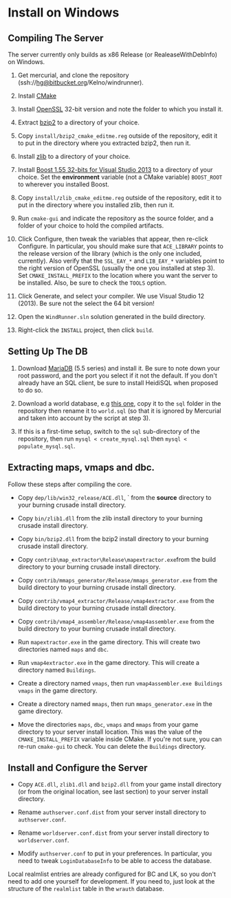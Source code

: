 <!----------------------------------------------------------------------------->
# Install on Windows

## Compiling The Server

The server currently only builds as x86 Release (or RealeaseWithDebInfo) on
Windows.

1. Get mercurial, and clone the repository
   (ssh://hg@bitbucket.org/Kelno/windrunner).

2. Install [CMake][cmake]

3. Install [OpenSSL][openssl] 32-bit version and note the folder to which you
   install it.

4. Extract [bzip2][bzip2] to a directory of your choice.

5. Copy `install/bzip2_cmake_editme.reg` outside of the repository, edit it
   to put in the directory where you extracted bzip2, then run it.

6. Install [zlib][zlib] to a directory of your choice.

7. Install [Boost 1.55 32-bits for Visual Studio 2013][boost] to a directory of
   your choice. Set the **environment** variable (not a CMake variable)
   `BOOST_ROOT` to wherever you installed Boost.

8. Copy `install/zlib_cmake_editme.reg` outside of the repository, edit it
   to put in the directory where you installed zlib, then run it.

9. Run `cmake-gui` and indicate the repository as the source folder, and a
   folder of your choice to hold the compiled artifacts.

10. Click Configure, then tweak the variables that appear, then re-click
    Configure. In particular, you should make sure that `ACE_LIBRARY` points to
    the release version of the library (which is the only one included,
    currently). Also verify that the `SSL_EAY_*` and `LIB_EAY_*` variables point
    to the right version of OpenSSL (usually the one you installed at step 3).
    Set `CMAKE_INSTALL_PREFIX` to the location where you want the server to be
    installed. Also, be sure to check the `TOOLS` option.

11. Click Generate, and select your compiler. We use Visual Studio 12 (2013). Be
    sure not the select the 64 bit version!

12. Open the `WindRunner.sln` solution generated in the build directory.

13. Right-click the `INSTALL` project, then click `build`.

[cmake]:
http://www.cmake.org/cmake/resources/software.html

[openssl]:
http://slproweb.com/products/Win32OpenSSL.html

[bzip2]:
http://gnuwin32.sourceforge.net/packages/bzip2.htm

[zlib]:
http://sourceforge.net/projects/gnuwin32/files/zlib/

[boost]:
http://sourceforge.net/projects/boost/files/boost-binaries/1.55.0/boost_1_55_0-msvc-12.0-32.exe/download

<!----------------------------------------------------------------------------->
## Setting Up The DB

1. Download [MariaDB][maria_db] (5.5 series) and install it. Be sure to note
   down your root password, and the port you select if it not the default. If
   you don't already have an SQL client, be sure to install HeidiSQL when
   proposed to do so.

2. Download a world database, e.g [this one][world_db], copy it to the `sql`
   folder in the repository then rename it to `world.sql` (so that it is ignored
   by Mercurial and taken into account by the script at step 3).

3. If this is a first-time setup, switch to the `sql` sub-directory of the
   repository, then run `mysql < create_mysql.sql` then `mysql <
   populate_mysql.sql`.

[maria_db]:
https://downloads.mariadb.org/

[world_db]:
http://www.sunstrider.cf/files/world_20141123_r6730.sql.bz2

<!----------------------------------------------------------------------------->
## Extracting maps, vmaps and dbc.

Follow these steps after compiling the core.

- Copy `dep/lib/win32_release/ACE.dll`, ` from the **source** directory to your
  burning crusade install directory.

- Copy `bin/zlib1.dll` from the zlib install directory to your burning crusade
  install directory.

- Copy `bin/bzip2.dll` from the bzip2 install directory to your burning crusade
  install directory.

- Copy `contrib\map_extractor\Release\mapextractor.exe`from the build
  directory to your burning crusade install directory.

- Copy `contrib/mmaps_generator/Release/mmaps_generator.exe` from the build
  directory to your burning crusade install directory.

- Copy `contrib/vmap4_extractor/Release/vmap4extractor.exe` from the build
  directory to your burning crusade install directory.

- Copy `contrib/vmap4_assembler/Release/vmap4assembler.exe` from the build
  directory to your burning crusade install directory.

- Run `mapextractor.exe` in the game directory. This will create two directories
  named `maps` and `dbc`.

- Run `vmap4extractor.exe` in the game directory. This will create a directory
  named `Buildings`.

- Create a directory named `vmaps`, then run `vmap4assembler.exe Buildings
  vmaps` in the game directory.

- Create a directory named `mmaps`, then run `mmaps_generator.exe` in the game
  directory.

- Move the directories `maps`, `dbc`, `vmaps` and `mmaps` from your game
  directory to your server install location. This was the value of the
  `CMAKE_INSTALL_PREFIX` variable inside CMake. If you're not sure, you can
  re-run `cmake-gui` to check. You can delete the `Buildings` directory.

[maps]:
http://www.mediafire.com/download/rb0br7hcw5weoml/maps.rar

[dbc]:
http://canardwc.free-h.net/backup/dbc.tar.bz2

<!----------------------------------------------------------------------------->
## Install and Configure the Server

- Copy `ACE.dll`, `zlib1.dll` and `bzip2.dll` from your game install directory
  (or from the original location, see last section) to your server install
  directory.

- Rename `authserver.conf.dist` from your server install directory to
  `authserver.conf`.

- Rename `worldserver.conf.dist` from your server install directory to
  `worldserver.conf`.

- Modify `authserver.conf` to put in your preferences. In particular, you need
  to tweak `LoginDatabaseInfo` to be able to access the database.

Local realmlist entries are already configured for BC and LK, so you don't need
to add one yourself for development. If you need to, just look at the structure
of the `realmlist` table in the `wrauth` database.
